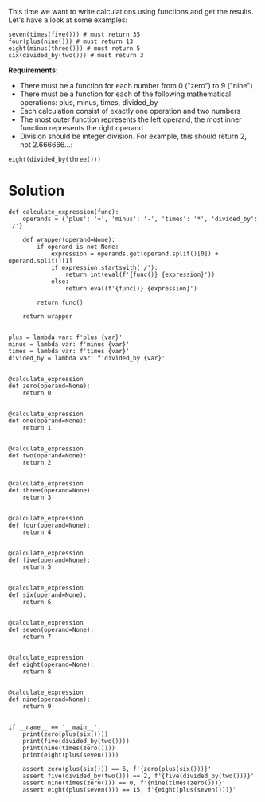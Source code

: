 This time we want to write calculations using functions and get the results. Let's have a look at some examples:
```
seven(times(five())) # must return 35
four(plus(nine())) # must return 13
eight(minus(three())) # must return 5
six(divided_by(two())) # must return 3
```
**Requirements:**

- There must be a function for each number from 0 ("zero") to 9 ("nine")
- There must be a function for each of the following mathematical operations: plus, minus, times, divided_by
- Each calculation consist of exactly one operation and two numbers
- The most outer function represents the left operand, the most inner function represents the right operand
- Division should be integer division. For example, this should return 2, not 2.666666...:

`eight(divided_by(three()))`

# Solution

```
def calculate_expression(func):
    operands = {'plus': '+', 'minus': '-', 'times': '*', 'divided_by': '/'}

    def wrapper(operand=None):
        if operand is not None:
            expression = operands.get(operand.split()[0]) + operand.split()[1]
            if expression.startswith('/'):
                return int(eval(f'{func()} {expression}'))
            else:
                return eval(f'{func()} {expression}')

        return func()

    return wrapper


plus = lambda var: f'plus {var}'
minus = lambda var: f'minus {var}'
times = lambda var: f'times {var}'
divided_by = lambda var: f'divided_by {var}'


@calculate_expression
def zero(operand=None):
    return 0


@calculate_expression
def one(operand=None):
    return 1


@calculate_expression
def two(operand=None):
    return 2


@calculate_expression
def three(operand=None):
    return 3


@calculate_expression
def four(operand=None):
    return 4


@calculate_expression
def five(operand=None):
    return 5


@calculate_expression
def six(operand=None):
    return 6


@calculate_expression
def seven(operand=None):
    return 7


@calculate_expression
def eight(operand=None):
    return 8


@calculate_expression
def nine(operand=None):
    return 9


if __name__ == '__main__':
    print(zero(plus(six())))
    print(five(divided_by(two())))
    print(nine(times(zero())))
    print(eight(plus(seven())))

    assert zero(plus(six())) == 6, f'{zero(plus(six()))}'
    assert five(divided_by(two())) == 2, f'{five(divided_by(two()))}'
    assert nine(times(zero())) == 0, f'{nine(times(zero()))}'
    assert eight(plus(seven())) == 15, f'{eight(plus(seven()))}'
```
